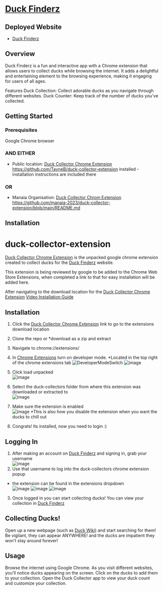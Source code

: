 # [Duck Finderz](https://duck-finderz.pushed.nz/)

## Deployed Website
- [Duck Finderz](https://duck-finderz.pushed.nz/)
  
## Overview
Duck Finderz is a fun and interactive app with a Chrome extension that allows users to collect ducks while browsing the internet. It adds a delightful and entertaining element to the browsing experience, making it engaging for users of all ages.

Features
Duck Collection: Collect adorable ducks as you navigate through different websites.
Duck Counter: Keep track of the number of ducks you've collected.

## Getting Started
### Prerequisites
Google Chrome browser
### AND EITHER
- Public location: [Duck Collector Chrome Extension](https://github.com/TayneB/duck-collector-extension)  https://github.com/TayneB/duck-collector-extension installed - installation instructions are included there
### OR
- Manaia Organisation: [Duck Collector Chrom Extension](https://github.com/manaia-2023/duck-collector-extension/blob/main/README.md) https://github.com/manaia-2023/duck-collector-extension/blob/main/README.md


## Installation
# duck-collector-extension

[Duck Collector Chrome Extension](https://github.com/TayneB/duck-collector-extension) is the unpacked google chrome extension created to collect ducks for the [Duck Finderz](https://duck-finderz.pushed.nz/) website.

This extension is being reviewed by google to be added to the Chrome Web Store Extensions, when completed a link to that for easy installation will be added here.

After navigating to the download location for the [Duck Collector Chrome Extension](https://github.com/TayneB/duck-collector-extension)
[Video Installation Guide](https://www.loom.com/share/eccf195bc688406ea22970ecf89b71eb?sid=0e0aeec1-a7b6-4b54-8305-e2403df81252)

## Installation 
1. Click the [Duck Collector Chrome Extension](https://github.com/TayneB/duck-collector-extension) link to go to the extensions download location
1. Clone the repo or *download as a zip and extract
2. Navigate to chrome://extensions/
3. In [Chrome Extensions](chrome://extensions/) turn on developer mode. *Located in the top right of the chrome extensions tab ![DeveloperModeSwitch](https://github.com/manaia-2023/duck-collector-extension/assets/124834636/e57888a5-7c8a-4531-a459-7c63179a43a3)
![image](https://github.com/manaia-2023/duck-collector-extension/assets/124834636/5a47c041-4a5f-47af-84ab-b84aacb21c4c)
4. Click load unpacked <br> ![image](https://github.com/manaia-2023/duck-collector-extension/assets/124834636/ef206314-101f-4b88-a819-14389d8c616c)
6. Select the duck-collectors folder from where this extension was downloaded or extracted to <br> ![image](https://github.com/manaia-2023/duck-collector-extension/assets/124834636/0dc3b67c-bdc7-440e-a957-f27b4178ef2f)

7. Make sure the extension is enabled <br> ![image](https://github.com/manaia-2023/duck-collector-extension/assets/124834636/dd75e207-9f38-4724-8b82-fc5c6846d355) *This is also how you disable the extension when you want the ducks to chill out
8. Congrats! Its installed, now you need to login :)

## Logging In  
1. After making an account on [Duck Finderz](https://duck-finderz.pushed.nz/) and signing in, grab your username <br> ![image](https://github.com/manaia-2023/duck-collector-extension/assets/124834636/f109c829-03ef-4058-a49a-9d66b06b94f4)
2. Use that username to log into the duck-collectors chrome extension popup
- the extension can be found in the extensions dropdown <br> ![image](https://github.com/manaia-2023/duck-collector-extension/assets/124834636/673cc505-c46d-4377-9d3e-615af1fe6a77) ![image](https://github.com/manaia-2023/duck-collector-extension/assets/124834636/e27f65cd-ee86-404d-b838-1274f1875d76) ![image](https://github.com/manaia-2023/duck-collector-extension/assets/124834636/580af02a-993b-4bfe-8b37-99e6852f10b5)
3. Once logged in you can start collecting ducks! You can view your collection in [Duck Finderz](https://duck-finderz.pushed.nz/)

## Collecting Ducks!
Open up a new webpage (such as [Duck Wiki](https://en.wikipedia.org/wiki/Duck)) and start searching for them! Be vigilant, they can appear ANYWHERE! and the ducks are impatient they won't stay around forever!


## Usage
Browse the internet using Google Chrome.
As you visit different websites, you'll notice ducks appearing on the screen.
Click on the ducks to add them to your collection.
Open the Duck Collector app to view your duck count and customize your collection.
